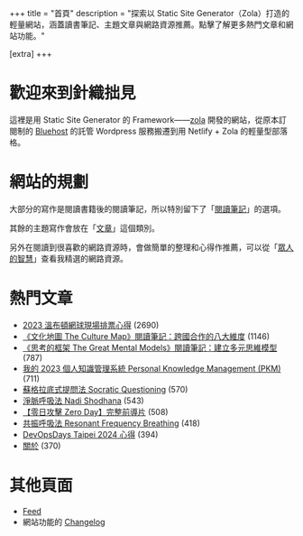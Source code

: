 +++
title = "首頁"
description = "探索以 Static Site Generator（Zola）打造的輕量網站，涵蓋讀書筆記、主題文章與網路資源推薦。點擊了解更多熱門文章和網站功能。"

[extra]
+++

# 歡迎來到針織拙見

這裡是用 Static Site Generator 的 Framework——[zola](https://www.getzola.org/documentation/getting-started/overview/) 開發的網站，從原本訂閱制的 [Bluehost](https://www.bluehost.com/) 的託管 Wordpress 服務搬遷到用 Netlify + Zola 的輕量型部落格。

# 網站的規劃

大部分的寫作是閱讀書籍後的閱讀筆記，所以特別留下了「[閱讀筆記](reading-notes/)」的選項。

其餘的主題寫作會放在「[文章](blog/)」這個類別。

另外在閱讀到很喜歡的網路資源時，會做簡單的整理和心得作推薦，可以從「[眾人的智慧](wistom/)」查看我精選的網路資源。

# 熱門文章
* [2023 溫布頓網球現場排票心得](/blog/2023-wimbledon-tennis/) <span class="view-count">(2690)</span>
* [《文化地圖 The Culture Map》閱讀筆記：跨國合作的八大維度](/reading-notes/the-culture-map/) <span class="view-count">(1146)</span>
* [《思考的框架 The Great Mental Models》閱讀筆記：建立多元思維模型](/reading-notes/the-great-mental-models/) <span class="view-count">(787)</span>
* [我的 2023 個人知識管理系統 Personal Knowledge Management (PKM)](/blog/2023-personal-knowledge-management/) <span class="view-count">(711)</span>
* [蘇格拉底式提問法 Socratic Questioning](/wisdom/methods/socratic-questioning/) <span class="view-count">(570)</span>
* [淨脈呼吸法 Nadi Shodhana](/wisdom/methods/nadi-shodhana/) <span class="view-count">(543)</span>
* [【零日攻擊 Zero Day】完整前導片](/wisdom/videos/zero-day-trailer/) <span class="view-count">(508)</span>
* [共振呼吸法 Resonant Frequency Breathing](/wisdom/methods/resonant-frequency-breathing/) <span class="view-count">(418)</span>
* [DevOpsDays Taipei 2024 心得](/blog/2024-devopsdays-taipei/) <span class="view-count">(394)</span>
* [關於](/about/) <span class="view-count">(370)</span>


# 其他頁面
* [Feed](/atom.xml)
* 網站功能的 [Changelog](@/changelog/index.md)
